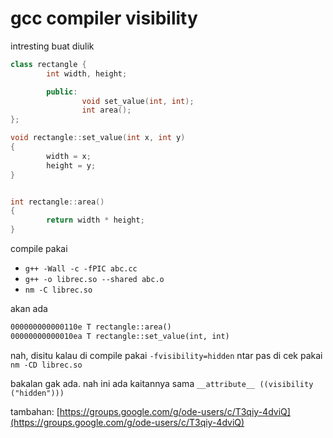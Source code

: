 # gcc compiler visibility

intresting buat diulik

```cc
class rectangle {
        int width, height;

        public:
                void set_value(int, int);
                int area();
};

void rectangle::set_value(int x, int y) 
{
        width = x;
        height = y;
}


int rectangle::area()
{
        return width * height;
}

```

compile pakai 
- `g++ -Wall -c -fPIC abc.cc`
- `g++ -o librec.so --shared abc.o`
- `nm -C librec.so`

akan ada
```txt
000000000000110e T rectangle::area()
00000000000010ea T rectangle::set_value(int, int)
```

nah, disitu kalau di compile pakai `-fvisibility=hidden`
ntar pas di cek pakai 
`nm -CD librec.so `

bakalan gak ada. nah ini ada kaitannya sama
`__attribute__ ((visibility ("hidden")))`

tambahan: [https://groups.google.com/g/ode-users/c/T3qiy-4dviQ](https://groups.google.com/g/ode-users/c/T3qiy-4dviQ)